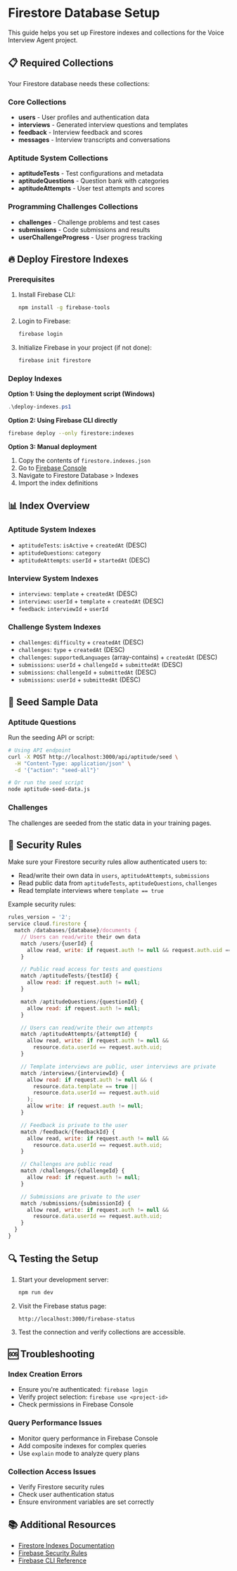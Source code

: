 # Firestore Database Setup

This guide helps you set up Firestore indexes and collections for the Voice Interview Agent project.

## 📋 Required Collections

Your Firestore database needs these collections:

### Core Collections
- **users** - User profiles and authentication data
- **interviews** - Generated interview questions and templates
- **feedback** - Interview feedback and scores
- **messages** - Interview transcripts and conversations

### Aptitude System Collections
- **aptitudeTests** - Test configurations and metadata
- **aptitudeQuestions** - Question bank with categories
- **aptitudeAttempts** - User test attempts and scores

### Programming Challenges Collections
- **challenges** - Challenge problems and test cases
- **submissions** - Code submissions and results
- **userChallengeProgress** - User progress tracking

## 🔥 Deploy Firestore Indexes

### Prerequisites
1. Install Firebase CLI:
   ```bash
   npm install -g firebase-tools
   ```

2. Login to Firebase:
   ```bash
   firebase login
   ```

3. Initialize Firebase in your project (if not done):
   ```bash
   firebase init firestore
   ```

### Deploy Indexes

**Option 1: Using the deployment script (Windows)**
```powershell
.\deploy-indexes.ps1
```

**Option 2: Using Firebase CLI directly**
```bash
firebase deploy --only firestore:indexes
```

**Option 3: Manual deployment**
1. Copy the contents of `firestore.indexes.json`
2. Go to [Firebase Console](https://console.firebase.google.com)
3. Navigate to Firestore Database > Indexes
4. Import the index definitions

## 📊 Index Overview

### Aptitude System Indexes
- `aptitudeTests`: `isActive` + `createdAt` (DESC)
- `aptitudeQuestions`: `category`
- `aptitudeAttempts`: `userId` + `startedAt` (DESC)

### Interview System Indexes
- `interviews`: `template` + `createdAt` (DESC)
- `interviews`: `userId` + `template` + `createdAt` (DESC)
- `feedback`: `interviewId` + `userId`

### Challenge System Indexes
- `challenges`: `difficulty` + `createdAt` (DESC)
- `challenges`: `type` + `createdAt` (DESC)
- `challenges`: `supportedLanguages` (array-contains) + `createdAt` (DESC)
- `submissions`: `userId` + `challengeId` + `submittedAt` (DESC)
- `submissions`: `challengeId` + `submittedAt` (DESC)
- `submissions`: `userId` + `submittedAt` (DESC)

## 🌱 Seed Sample Data

### Aptitude Questions
Run the seeding API or script:
```bash
# Using API endpoint
curl -X POST http://localhost:3000/api/aptitude/seed \
  -H "Content-Type: application/json" \
  -d '{"action": "seed-all"}'

# Or run the seed script
node aptitude-seed-data.js
```

### Challenges
The challenges are seeded from the static data in your training pages.

## 🚨 Security Rules

Make sure your Firestore security rules allow authenticated users to:
- Read/write their own data in `users`, `aptitudeAttempts`, `submissions`
- Read public data from `aptitudeTests`, `aptitudeQuestions`, `challenges`
- Read template interviews where `template == true`

Example security rules:
```javascript
rules_version = '2';
service cloud.firestore {
  match /databases/{database}/documents {
    // Users can read/write their own data
    match /users/{userId} {
      allow read, write: if request.auth != null && request.auth.uid == userId;
    }

    // Public read access for tests and questions
    match /aptitudeTests/{testId} {
      allow read: if request.auth != null;
    }

    match /aptitudeQuestions/{questionId} {
      allow read: if request.auth != null;
    }

    // Users can read/write their own attempts
    match /aptitudeAttempts/{attemptId} {
      allow read, write: if request.auth != null &&
        resource.data.userId == request.auth.uid;
    }

    // Template interviews are public, user interviews are private
    match /interviews/{interviewId} {
      allow read: if request.auth != null && (
        resource.data.template == true ||
        resource.data.userId == request.auth.uid
      );
      allow write: if request.auth != null;
    }

    // Feedback is private to the user
    match /feedback/{feedbackId} {
      allow read, write: if request.auth != null &&
        resource.data.userId == request.auth.uid;
    }

    // Challenges are public read
    match /challenges/{challengeId} {
      allow read: if request.auth != null;
    }

    // Submissions are private to the user
    match /submissions/{submissionId} {
      allow read, write: if request.auth != null &&
        resource.data.userId == request.auth.uid;
    }
  }
}
```

## 🔍 Testing the Setup

1. Start your development server:
   ```bash
   npm run dev
   ```

2. Visit the Firebase status page:
   ```
   http://localhost:3000/firebase-status
   ```

3. Test the connection and verify collections are accessible.

## 🆘 Troubleshooting

### Index Creation Errors
- Ensure you're authenticated: `firebase login`
- Verify project selection: `firebase use <project-id>`
- Check permissions in Firebase Console

### Query Performance Issues
- Monitor query performance in Firebase Console
- Add composite indexes for complex queries
- Use `explain` mode to analyze query plans

### Collection Access Issues
- Verify Firestore security rules
- Check user authentication status
- Ensure environment variables are set correctly

## 📚 Additional Resources

- [Firestore Indexes Documentation](https://firebase.google.com/docs/firestore/query-data/indexing)
- [Firebase Security Rules](https://firebase.google.com/docs/firestore/security/get-started)
- [Firebase CLI Reference](https://firebase.google.com/docs/cli)
